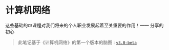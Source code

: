 # 计算机网络

这些基础的`CS`课程对我们将来的个人职业发展起着至关重要的作用！—— 分享的初心

> 此笔记基于《计算机网络》的第一个版本的脑图 : [`v3.0-beta`](https://github.com/GoogTech/cs-learning-note/releases/tag/v3.0-beta)
